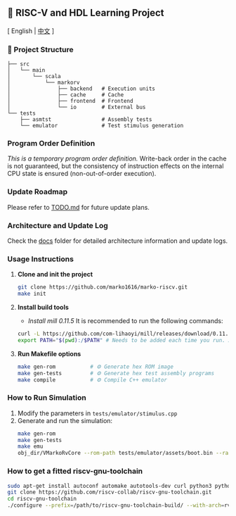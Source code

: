 ## 🚀 RISC-V and HDL Learning Project

\[ English | [中文](README_zh.md) \]

### 📂 Project Structure
```
├── src
│   └── main
│       └── scala
│           └── markorv
│               ├── backend   # Execution units
│               ├── cache     # Cache
│               ├── frontend  # Frontend
│               └── io        # External bus
└── tests
    ├── asmtst                # Assembly tests
    └── emulator              # Test stimulus generation
```

### Program Order Definition
*This is a temporary program order definition.* Write-back order in the cache is not guaranteed, but the consistency of instruction effects on the internal CPU state is ensured (non-out-of-order execution).

### Update Roadmap
Please refer to [TODO.md](./TODO.md) for future update plans.

### Architecture and Update Log
Check the [docs](./docs) folder for detailed architecture information and update logs.

### Usage Instructions
1. **Clone and init the project**
    ```bash
    git clone https://github.com/marko1616/marko-riscv.git
    make init
    ```

2. **Install build tools**
    - *Install mill 0.11.5*
    It is recommended to run the following commands:
    ```bash
    curl -L https://github.com/com-lihaoyi/mill/releases/download/0.11.5/0.11.5 > mill && chmod +x mill
    export PATH="$(pwd):/$PATH" # Needs to be added each time you run. Alternatively, modify your bashrc.
    ```

3. **Run Makefile options**
    ```bash
    make gen-rom           # ⚙️ Generate hex ROM image
    make gen-tests         # ⚙️ Generate hex test assembly programs
    make compile           # ⚙️ Compile C++ emulator
    ```

### How to Run Simulation
1. Modify the parameters in `tests/emulator/stimulus.cpp`
2. Generate and run the simulation:
    ```bash
    make gen-rom
    make gen-tests
    make emu
    obj_dir/VMarkoRvCore --rom-path tests/emulator/assets/boot.bin --ram-path tests/asmtst/xxx.bin
    ```

### How to get a fitted riscv-gnu-toolchain
```bash
sudo apt-get install autoconf automake autotools-dev curl python3 python3-pip python3-tomli libmpc-dev libmpfr-dev libgmp-dev gawk build-essential bison flex texinfo gperf libtool patchutils bc zlib1g-dev libexpat-dev ninja-build git cmake libglib2.0-dev libslirp-dev
git clone https://github.com/riscv-collab/riscv-gnu-toolchain.git
cd riscv-gnu-toolchain
./configure --prefix=/path/to/riscv-gnu-toolchain-build/ --with-arch=rv64ia_zicsr --with-abi=lp64
```